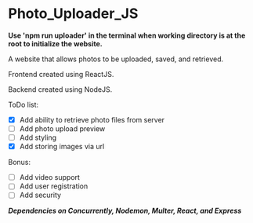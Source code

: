 # Photo_Uploader_JS

**Use 'npm run uploader' in the terminal when working directory is at the root to initialize the website.**

A website that allows photos to be uploaded, saved, and retrieved.

Frontend created using ReactJS.

Backend created using NodeJS. 

ToDo list:
- [x] Add ability to retrieve photo files from server
- [ ] Add photo upload preview
- [ ] Add styling
- [x] Add storing images via url

Bonus:
- [ ] Add video support
- [ ] Add user registration
- [ ] Add security

***Dependencies on Concurrently, Nodemon, Multer, React, and Express***
